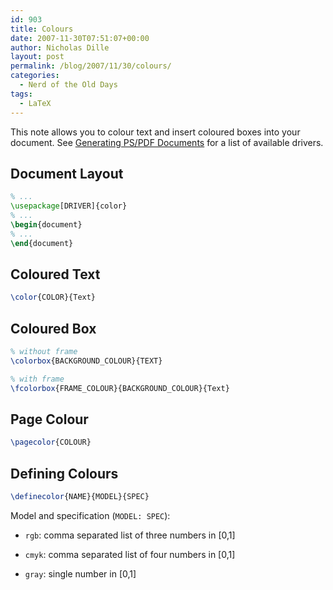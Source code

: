 ```yaml
---
id: 903
title: Colours
date: 2007-11-30T07:51:07+00:00
author: Nicholas Dille
layout: post
permalink: /blog/2007/11/30/colours/
categories:
  - Nerd of the Old Days
tags:
  - LaTeX
---
```

This note allows you to colour text and insert coloured boxes into your document. See [Generating PS/PDF Documents](/blog/2004/06/07/generating-postscript-and-pdf-documents/) for a list of available drivers.<!--more-->

## Document Layout

```latex
% ...
\usepackage[DRIVER]{color}
% ...
\begin{document}
% ...
\end{document}
```

## Coloured Text

```latex
\color{COLOR}{Text}
```

## Coloured Box

```latex
% without frame
\colorbox{BACKGROUND_COLOUR}{TEXT}

% with frame
\fcolorbox{FRAME_COLOUR}{BACKGROUND_COLOUR}{Text}
```

## Page Colour

```latex
\pagecolor{COLOUR}
```

## Defining Colours

```latex
\definecolor{NAME}{MODEL}{SPEC}
```

Model and specification (`MODEL: SPEC`):

* `rgb`: comma separated list of three numbers in [0,1]

* `cmyk`: comma separated list of four numbers in [0,1]

* `gray`: single number in [0,1]